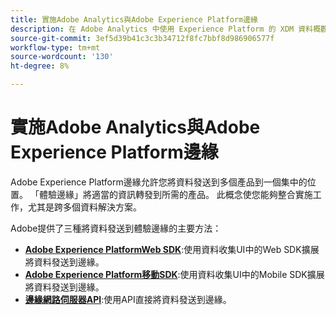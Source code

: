 ```yaml
---
title: 實施Adobe Analytics與Adobe Experience Platform邊緣
description: 在 Adobe Analytics 中使用 Experience Platform 的 XDM 資料概觀
source-git-commit: 3ef5d39b41c3c3b34712f8fc7bbf8d986906577f
workflow-type: tm+mt
source-wordcount: '130'
ht-degree: 8%

---
```



# 實施Adobe Analytics與Adobe Experience Platform邊緣

Adobe Experience Platform邊緣允許您將資料發送到多個產品到一個集中的位置。 「體驗邊緣」將適當的資訊轉發到所需的產品。 此概念使您能夠整合實施工作，尤其是跨多個資料解決方案。

Adobe提供了三種將資料發送到體驗邊緣的主要方法：

* **[Adobe Experience PlatformWeb SDK](web-sdk/overview.md)**:使用資料收集UI中的Web SDK擴展將資料發送到邊緣。
* **[Adobe Experience Platform移動SDK](mobile-sdk/overview.md)**:使用資料收集UI中的Mobile SDK擴展將資料發送到邊緣。
* **[邊緣網路伺服器API](edge-api/overview.md)**:使用API直接將資料發送到邊緣。
